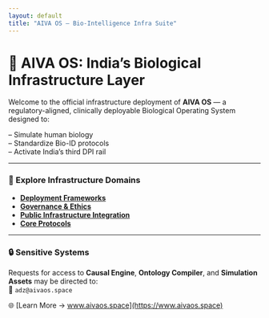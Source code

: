 ```yaml
---
layout: default
title: "AIVA OS — Bio-Intelligence Infra Suite"
---
```


# 🧬 AIVA OS: India’s Biological Infrastructure Layer

Welcome to the official infrastructure deployment of **AIVA OS** — a regulatory-aligned, clinically deployable Biological Operating System designed to:

– Simulate human biology  
– Standardize Bio-ID protocols  
– Activate India’s third DPI rail

---

### 🔗 Explore Infrastructure Domains

- [**Deployment Frameworks**](./deployment-frameworks/README.md)  
- [**Governance & Ethics**](./governance-and-ethics/README.md)  
- [**Public Infrastructure Integration**](./public-infrastructure-integration/README.md)  
- [**Core Protocols**](./core-protocol/README.md)

---

### 🔒 Sensitive Systems

Requests for access to **Causal Engine**, **Ontology Compiler**, and **Simulation Assets** may be directed to:  
📩 `adz@aivaos.space`

🌐 [Learn More → www.aivaos.space](https://www.aivaos.space)

